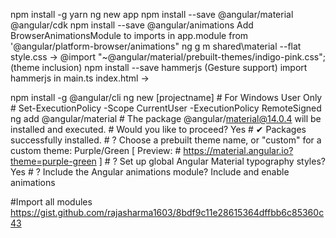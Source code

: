 npm install -g yarn
ng new app
npm install --save @angular/material @angular/cdk
npm install --save @angular/animations
Add BrowserAnimationsModule to imports in app.module from '@angular/platform-browser/animations"
ng g m shared\material --flat
style.css -> @import "~@angular/material/prebuilt-themes/indigo-pink.css"; (theme inclusion)
npm install --save hammerjs (Gesture support)
import hammerjs in main.ts
index.html ->  <link href="https://fonts.googleapis.com/icon?family=Material+Icons" rel="stylesheet"/>


npm install -g @angular/cli
ng new [projectname]
    #   For Windows User Only
    #   Set-ExecutionPolicy -Scope CurrentUser -ExecutionPolicy RemoteSigned
ng add @angular/material
    #    The package @angular/material@14.0.4 will be installed and executed.
    #    Would you like to proceed? Yes
    #    ✔ Packages successfully installed.
    #    ? Choose a prebuilt theme name, or "custom" for a custom theme: Purple/Green       [ Preview:
    #    https://material.angular.io?theme=purple-green ]
    #    ? Set up global Angular Material typography styles? Yes
    #    ? Include the Angular animations module? Include and enable animations

#Import all modules https://gist.github.com/rajasharma1603/8bdf9c11e28615364dffbb6c85360c43
